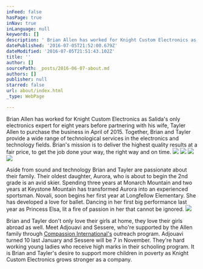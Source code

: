 ```yaml
---
inFeed: false
hasPage: true
inNav: true
inLanguage: null
keywords: []
description: ' Brian Allen has worked for Knight Custom Electronics as Salida''s only electronics expert for eight years before partnering with his wife, Tayler Allen to purchase the business in April of 2015. Together, Brian and Tayler provide a wide range of technological services in the electronics and technology fields. Brian''s mission is to deliver the highest quality results at a fair price, to get the job done your way, the right way and on time. '
datePublished: '2016-07-05T21:52:00.679Z'
dateModified: '2016-07-05T21:51:43.102Z'
title: ''
author: []
sourcePath: _posts/2016-06-07-about.md
authors: []
publisher: null
starred: false
url: about/index.html
_type: WebPage

---
```

Brian Allen has worked for Knight Custom Electronics as Salida's only electronics expert for eight years before partnering with his wife, Tayler Allen to purchase the business in April of 2015\. Together, Brian and Tayler provide a wide range of technological services in the electronics and technology fields. Brian's mission is to deliver the highest quality results at a fair price, to get the job done your way, the right way and on time. ![](https://the-grid-user-content.s3-us-west-2.amazonaws.com/22144d5a-4a84-4e2d-8663-962703d087c7.jpg)
![](https://the-grid-user-content.s3-us-west-2.amazonaws.com/8d03e17a-a0e5-4736-9381-975adff8d69b.jpg)
![](https://the-grid-user-content.s3-us-west-2.amazonaws.com/cc3bd9d4-f200-4038-9945-6d7849942b2d.jpg)
![](https://the-grid-user-content.s3-us-west-2.amazonaws.com/1564b0b3-ac5e-4639-8b1f-9f94c8b2f196.jpg)

Aside from sound and technology Brian and Tayler are passionate about their family. Their oldest daughter, Aurora, who is about to begin the 2nd grade is an avid skier. Spending three years at Monarch Mountain and two years at Keystone Mountain has transformed Aurora into an experienced sportsman. Novali, soon begins her first year at Longfellow Elementary. She has developed a love for ballet. Dancing in her first big performance last year as Princess Elsa, lit a fire of passion in her that cannot be ignored. ![](https://the-grid-user-content.s3-us-west-2.amazonaws.com/c69ee01f-97e1-41e4-888e-a23833a08e0e.jpg)

Brian and Tayler don't only love their girls at home, they love their girls abroad as well. Meet Adjouavi and Sessere, who're supported by the Allen family through [Compassion International's][0] outreach program. Adjouavi turned 10 last January and Sessere will be 7 in November. They're hard working young ladies who receive high marks in their schooling program. It is Brian and Tayler's desire to support more children in poverty as Knight Custom Electronics grows stronger as a company. 

[0]: http://www.compassion.com/